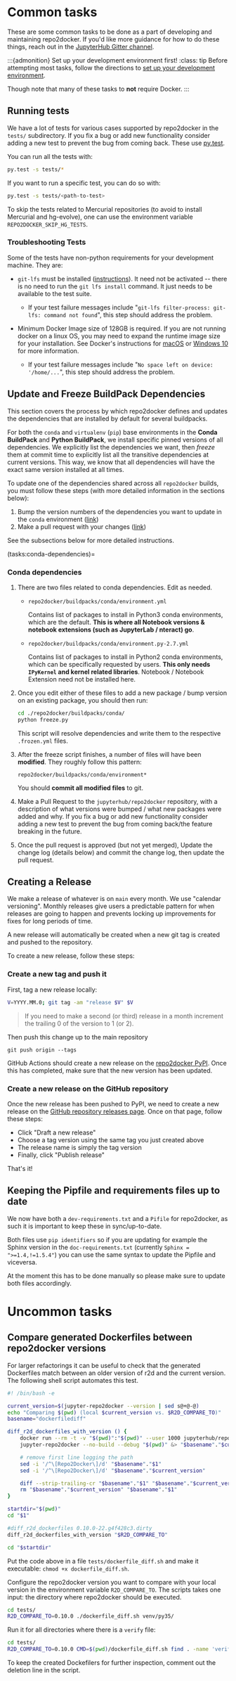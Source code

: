 # Common tasks

These are some common tasks to be done as a part of developing
and maintaining repo2docker. If you'd like more guidance for how
to do these things, reach out in the [JupyterHub Gitter channel](https://gitter.im/jupyterhub/jupyterhub).

:::{admonition} Set up your development environment first!
:class: tip
Before attempting most tasks, follow the directions to [set up your development environment](contributing:local-dev).

Though note that many of these tasks to **not** require Docker.
:::

## Running tests

We have a lot of tests for various cases supported by repo2docker in the `tests/`
subdirectory. If you fix a bug or add new functionality consider adding a new
test to prevent the bug from coming back. These use
[py.test](https://docs.pytest.org/).

You can run all the tests with:

```bash
py.test -s tests/*
```

If you want to run a specific test, you can do so with:

```bash
py.test -s tests/<path-to-test>
```

To skip the tests related to Mercurial repositories (to avoid to install
Mercurial and hg-evolve), one can use the environment variable
``REPO2DOCKER_SKIP_HG_TESTS``.

### Troubleshooting Tests

Some of the tests have non-python requirements for your development machine. They are:

- `git-lfs` must be installed ([instructions](https://github.com/git-lfs/git-lfs)). It need not be activated -- there is no need to run the `git lfs install` command. It just needs to be available to the test suite.
   - If your test failure messages include "`git-lfs filter-process: git-lfs: command not found`", this step should address the problem.

- Minimum Docker Image size of 128GB is required. If you are not running docker on a linux OS, you may need to expand the runtime image size for your installation. See Docker's instructions for [macOS](https://docs.docker.com/docker-for-mac/space/) or [Windows 10](https://docs.docker.com/docker-for-windows/#resources) for more information.
    - If your test failure messages include "`No space left on device: '/home/...`", this step should address the problem.

## Update and Freeze BuildPack Dependencies

This section covers the process by which repo2docker defines and updates the
dependencies that are installed by default for several buildpacks.

For both the `conda` and `virtualenv` (`pip`) base environments in the **Conda BuildPack** and **Python BuildPack**,
we install specific pinned versions of all dependencies. We explicitly list the dependencies
we want, then *freeze* them at commit time to explicitly list all the
transitive dependencies at current versions. This way, we know that
all dependencies will have the exact same version installed at all times.

To update one of the dependencies shared across all `repo2docker` builds, you
must follow these steps (with more detailed information in the sections below):

1. Bump the version numbers of the dependencies you want to update in the `conda` environment ([link](tasks:conda-dependencies)) 
2. Make a pull request with your changes ([link](https://github.com/jupyterhub/repo2docker/blob/HEAD/CONTRIBUTING.md#make-a-pull-request))

See the subsections below for more detailed instructions.

(tasks:conda-dependencies)=
### Conda dependencies

1. There are two files related to conda dependencies. Edit as needed.

    - `repo2docker/buildpacks/conda/environment.yml`

       Contains list of packages to install in Python3 conda environments,
       which are the default. **This is where all Notebook versions &
       notebook extensions (such as JupyterLab / nteract) go**.

    - `repo2docker/buildpacks/conda/environment.py-2.7.yml`

       Contains list of packages to install in Python2 conda environments, which
       can be specifically requested by users. **This only needs `IPyKernel`
       and kernel related libraries**. Notebook / Notebook Extension need
       not be installed here.

2. Once you edit either of these files to add a new package / bump version on
   an existing package, you should then run:

   ```bash
   cd ./repo2docker/buildpacks/conda/
   python freeze.py
   ```

   This script will resolve dependencies and write them to the respective `.frozen.yml`
   files.

3. After the freeze script finishes, a number of files will have been **modified**.
   They roughly follow this pattern:

   ```
   repo2docker/buildpacks/conda/environment*
   ```

   You should **commit all modified files** to git.

4. Make a Pull Request to the `jupyterhub/repo2docker` repository, with a description
   of what versions were bumped / what new packages were added and why. If you fix a
   bug or add new functionality consider adding a new test to prevent the bug from
   coming back/the feature breaking in the future.

5. Once the pull request is approved (but not yet merged), Update the
   change log (details below) and commit the change log, then update
   the pull request.

## Creating a Release

We make a release of whatever is on `main` every month. We use "calendar versioning".
Monthly releases give users a predictable pattern for when releases are going to
happen and prevents locking up improvements for fixes for long periods of time.

A new release will automatically be created when a new git tag is created
and pushed to the repository.

To create a new release, follow these steps:

### Create a new tag and push it

First, tag a new release locally:

```bash
V=YYYY.MM.0; git tag -am "release $V" $V
```

> If you need to make a second (or third) release in a month increment the
> trailing 0 of the version to 1 (or 2).

Then push this change up to the main repository

```
git push origin --tags
```

GitHub Actions should create a
new release on the [repo2docker PyPI](https://pypi.org/project/jupyter-repo2docker/).
Once this has completed, make sure that the new version has been updated.

### Create a new release on the GitHub repository

Once the new release has been pushed to PyPI, we need to create a new
release on the [GitHub repository releases page](https://github.com/jupyterhub/repo2docker/releases). Once on that page, follow these steps:

* Click "Draft a new release"
* Choose a tag version using the same tag you just created above
* The release name is simply the tag version
* Finally, click "Publish release"

That's it!


## Keeping the Pipfile and requirements files up to date

We now have both a `dev-requirements.txt` and a `Pifile` for repo2docker, as
such it is important to keep these in sync/up-to-date.

Both files use `pip identifiers` so if you are updating for example the Sphinx version
in the `doc-requirements.txt` (currently `Sphinx = ">=1.4,!=1.5.4"`) you can use the
same syntax to update the Pipfile and viceversa.

At the moment this has to be done manually so please make sure to update both
files accordingly.

# Uncommon tasks

## Compare generated Dockerfiles between repo2docker versions

For larger refactorings it can be useful to check that the generated Dockerfiles match
between an older version of r2d and the current version. The following shell script
automates this test.

```bash
#! /bin/bash -e

current_version=$(jupyter-repo2docker --version | sed s@+@-@)
echo "Comparing $(pwd) (local $current_version vs. $R2D_COMPARE_TO)"
basename="dockerfilediff"

diff_r2d_dockerfiles_with_version () {
    docker run --rm -t -v "$(pwd)":"$(pwd)" --user 1000 jupyterhub/repo2docker:"$1" jupyter-repo2docker --no-build --debug "$(pwd)" &> "$basename"."$1"
    jupyter-repo2docker --no-build --debug "$(pwd)" &> "$basename"."$current_version"

    # remove first line logging the path
    sed -i '/^\[Repo2Docker\]/d' "$basename"."$1"
    sed -i '/^\[Repo2Docker\]/d' "$basename"."$current_version"

    diff --strip-trailing-cr "$basename"."$1" "$basename"."$current_version" | colordiff
    rm "$basename"."$current_version" "$basename"."$1"
}

startdir="$(pwd)"
cd "$1"

#diff_r2d_dockerfiles 0.10.0-22.g4f428c3.dirty
diff_r2d_dockerfiles_with_version "$R2D_COMPARE_TO"

cd "$startdir"
```

Put the code above in a file `tests/dockerfile_diff.sh` and make it executable: `chmod +x dockerfile_diff.sh`.

Configure the repo2docker version you want to compare with your local version in the environment variable `R2D_COMPARE_TO`.
The scripts takes one input: the directory where repo2docker should be executed.

```bash
cd tests/
R2D_COMPARE_TO=0.10.0 ./dockerfile_diff.sh venv/py35/
```

Run it for all directories where there is a `verify` file:

```bash
cd tests/
R2D_COMPARE_TO=0.10.0 CMD=$(pwd)/dockerfile_diff.sh find . -name 'verify' -execdir bash -c '$CMD $(pwd)' \;
```

To keep the created Dockefilers for further inspection, comment out the deletion line in the script.
